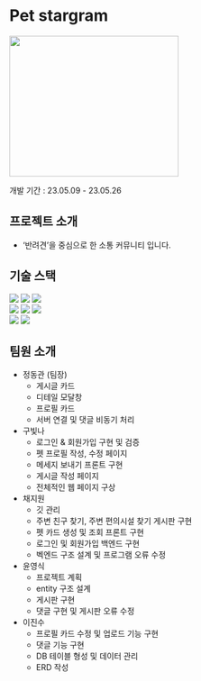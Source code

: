 # Pet stargram
<img src="https://github.com/dogcommunity/friendsdog-v2/blob/master/src/main/resources/static/assets/img/dog.png?raw=true" width="300" height="250"/>

개발 기간 : 23.05.09 - 23.05.26

## 프로젝트 소개
-  ‘반려견’을 중심으로 한  소통 커뮤니티 입니다.

## 기술 스택
<img src="https://img.shields.io/badge/html5-E34F26?style=for-the-badge&logo=html5&logoColor=white"> 
<img src="https://img.shields.io/badge/css-1572B6?style=for-the-badge&logo=css3&logoColor=white"> 
<img src="https://img.shields.io/badge/javascript-F7DF1E?style=for-the-badge&logo=javascript&logoColor=black"> 
<br>
<img src="https://img.shields.io/badge/java-007396?style=for-the-badge&logo=java&logoColor=white"> 
<img src="https://img.shields.io/badge/springboot-6DB33F?style=for-the-badge&logo=springboot&logoColor=white">
<img src="https://img.shields.io/badge/node.js-339933?style=for-the-badge&logo=Node.js&logoColor=white">
<br>
<img src="https://img.shields.io/badge/mariaDB-003545?style=for-the-badge&logo=mariaDB&logoColor=white"> 
<img src="https://img.shields.io/badge/bootstrap-7952B3?style=for-the-badge&logo=bootstrap&logoColor=white">


## 팀원 소개
- 정동관 (팀장)
    - 게시글 카드
    - 디테일 모달창
    - 프로필 카드
    - 서버 연결 및 댓글 비동기 처리
- 구빛나
    - 로그인 & 회원가입 구현 및 검증
    - 펫 프로필 작성, 수정 페이지
    - 메세지 보내기 프론트 구현
    - 게시글 작성 페이지
    - 전체적인 웹 페이지 구상
- 채지원
    - 깃 관리
    - 주변 친구 찾기, 주변 편의시설 찾기 게시판 구현
    - 펫 카드 생성 및 조회 프론트 구현
    - 로그인 및 회원가입 백엔드 구현
    - 벡엔드 구조 설계 및 프로그램 오류 수정
- 윤영식
    - 프로젝트 계획
    - entity 구조 설계
    - 게시판 구현
    - 댓글 구현 및 게시판 오류 수정
- 이진수
    - 프로필 카드 수정 및 업로드 기능 구현
    - 댓글 기능 구현
    - DB 테이블 형성 및 데이터 관리
    - ERD 작성
